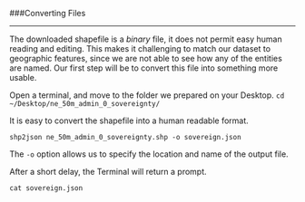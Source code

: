 ###Converting Files

-----

The downloaded shapefile is a *binary* file, it does not permit easy human reading and editing. This makes it challenging to match our dataset to geographic features, since we are not able to see how any of the entities are named. Our first step will be to convert this file into something more usable.

Open a terminal, and move to the folder we prepared on your Desktop. ```cd ~/Desktop/ne_50m_admin_0_sovereignty/```

It is easy to convert the shapefile into a human readable format.

```shp2json ne_50m_admin_0_sovereignty.shp -o sovereign.json```

The `-o` option allows us to specify the location and name of the output file.

After a short delay, the Terminal will return a prompt. 

```cat sovereign.json```

